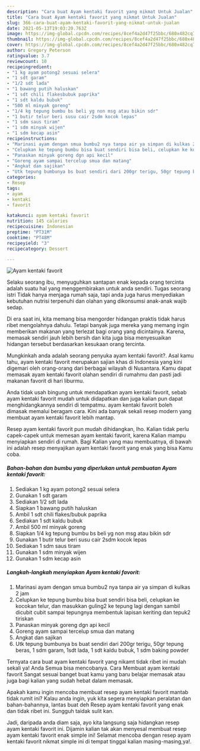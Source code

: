 ```yaml
---
description: "Cara buat Ayam kentaki favorit yang nikmat Untuk Jualan"
title: "Cara buat Ayam kentaki favorit yang nikmat Untuk Jualan"
slug: 366-cara-buat-ayam-kentaki-favorit-yang-nikmat-untuk-jualan
date: 2021-05-13T19:03:20.763Z
image: https://img-global.cpcdn.com/recipes/8cef4a2d47f25bbc/680x482cq70/ayam-kentaki-favorit-foto-resep-utama.jpg
thumbnail: https://img-global.cpcdn.com/recipes/8cef4a2d47f25bbc/680x482cq70/ayam-kentaki-favorit-foto-resep-utama.jpg
cover: https://img-global.cpcdn.com/recipes/8cef4a2d47f25bbc/680x482cq70/ayam-kentaki-favorit-foto-resep-utama.jpg
author: Gregory Peterson
ratingvalue: 3.7
reviewcount: 10
recipeingredient:
- "1 kg ayam potong2 sesuai selera"
- "1 sdt garam"
- "1/2 sdt lada"
- "1 bawang putih haluskan"
- "1 sdt chili flakesbubuk paprika"
- "1 sdt kaldu bubuk"
- "500 ml minyak goreng"
- "1/4 kg tepung bumbu bs beli yg non msg atau bikin sdr"
- "1 butir telur beri susu cair 2sdm kocok lepas"
- "1 sdm saus tiram"
- "1 sdm minyak wijen"
- "1 sdm kecap asin"
recipeinstructions:
- "Marinasi ayam dengan smua bumbu2 nya tanpa air ya simpan di kulkas 2 jam"
- "Celupkan ke tepung bumbu bisa buat sendiri bisa beli, celupkan ke kocokan telur, dan masukkan guling2 ke tepung lagi dengan sambil dicubit cubit sampai tepungnya membentuk lapisan keriting dan tepuk2 tiriskan"
- "Panaskan minyak goreng dgn api kecil"
- "Goreng ayam sampai tercelup smua dan matang"
- "Angkat dan sajikan"
- "Utk tepung bumbunya bs buat sendiri dari 200gr terigu, 50gr tepung beras, 1 sdm garam, 1sdt lada, 1 sdt kaldu bubuk, 1 sdm baking powder"
categories:
- Resep
tags:
- ayam
- kentaki
- favorit

katakunci: ayam kentaki favorit 
nutrition: 145 calories
recipecuisine: Indonesian
preptime: "PT31M"
cooktime: "PT48M"
recipeyield: "3"
recipecategory: Dessert

---
```



![Ayam kentaki favorit](https://img-global.cpcdn.com/recipes/8cef4a2d47f25bbc/680x482cq70/ayam-kentaki-favorit-foto-resep-utama.jpg)

Selaku seorang ibu, menyuguhkan santapan enak kepada orang tercinta adalah suatu hal yang menggembirakan untuk anda sendiri. Tugas seorang istri Tidak hanya menjaga rumah saja, tapi anda juga harus menyediakan kebutuhan nutrisi terpenuhi dan olahan yang dikonsumsi anak-anak wajib sedap.

Di era  saat ini, kita memang bisa mengorder hidangan praktis tidak harus ribet mengolahnya dahulu. Tetapi banyak juga mereka yang memang ingin memberikan makanan yang terlezat bagi orang yang dicintainya. Karena, memasak sendiri jauh lebih bersih dan kita juga bisa menyesuaikan hidangan tersebut berdasarkan kesukaan orang tercinta. 



Mungkinkah anda adalah seorang penyuka ayam kentaki favorit?. Asal kamu tahu, ayam kentaki favorit merupakan sajian khas di Indonesia yang kini digemari oleh orang-orang dari berbagai wilayah di Nusantara. Kamu dapat memasak ayam kentaki favorit olahan sendiri di rumahmu dan pasti jadi makanan favorit di hari liburmu.

Anda tidak usah bingung untuk mendapatkan ayam kentaki favorit, sebab ayam kentaki favorit mudah untuk didapatkan dan juga kalian pun dapat menghidangkannya sendiri di tempatmu. ayam kentaki favorit boleh dimasak memalui beragam cara. Kini ada banyak sekali resep modern yang membuat ayam kentaki favorit lebih mantap.

Resep ayam kentaki favorit pun mudah dihidangkan, lho. Kalian tidak perlu capek-capek untuk memesan ayam kentaki favorit, karena Kalian mampu menyiapkan sendiri di rumah. Bagi Kalian yang mau membuatnya, di bawah ini adalah resep menyajikan ayam kentaki favorit yang enak yang bisa Kamu coba.

<!--inarticleads1-->

##### Bahan-bahan dan bumbu yang diperlukan untuk pembuatan Ayam kentaki favorit:

1. Sediakan 1 kg ayam potong2 sesuai selera
1. Gunakan 1 sdt garam
1. Sediakan 1/2 sdt lada
1. Siapkan 1 bawang putih haluskan
1. Ambil 1 sdt chili flakes/bubuk paprika
1. Sediakan 1 sdt kaldu bubuk
1. Ambil 500 ml minyak goreng
1. Siapkan 1/4 kg tepung bumbu bs beli yg non msg atau bikin sdr
1. Gunakan 1 butir telur beri susu cair 2sdm kocok lepas
1. Sediakan 1 sdm saus tiram
1. Gunakan 1 sdm minyak wijen
1. Gunakan 1 sdm kecap asin




<!--inarticleads2-->

##### Langkah-langkah menyiapkan Ayam kentaki favorit:

1. Marinasi ayam dengan smua bumbu2 nya tanpa air ya simpan di kulkas 2 jam
1. Celupkan ke tepung bumbu bisa buat sendiri bisa beli, celupkan ke kocokan telur, dan masukkan guling2 ke tepung lagi dengan sambil dicubit cubit sampai tepungnya membentuk lapisan keriting dan tepuk2 tiriskan
1. Panaskan minyak goreng dgn api kecil
1. Goreng ayam sampai tercelup smua dan matang
1. Angkat dan sajikan
1. Utk tepung bumbunya bs buat sendiri dari 200gr terigu, 50gr tepung beras, 1 sdm garam, 1sdt lada, 1 sdt kaldu bubuk, 1 sdm baking powder




Ternyata cara buat ayam kentaki favorit yang nikamt tidak ribet ini mudah sekali ya! Anda Semua bisa mencobanya. Cara Membuat ayam kentaki favorit Sangat sesuai banget buat kamu yang baru belajar memasak atau juga bagi kalian yang sudah hebat dalam memasak.

Apakah kamu ingin mencoba membuat resep ayam kentaki favorit mantab tidak rumit ini? Kalau anda ingin, yuk kita segera menyiapkan peralatan dan bahan-bahannya, lantas buat deh Resep ayam kentaki favorit yang enak dan tidak ribet ini. Sungguh taidak sulit kan. 

Jadi, daripada anda diam saja, ayo kita langsung saja hidangkan resep ayam kentaki favorit ini. Dijamin kalian tak akan menyesal membuat resep ayam kentaki favorit enak simple ini! Selamat mencoba dengan resep ayam kentaki favorit nikmat simple ini di tempat tinggal kalian masing-masing,ya!.

